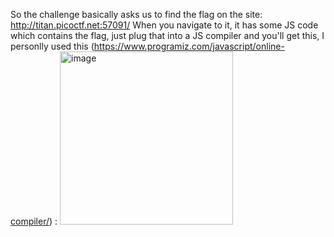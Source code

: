 So the challenge basically asks us to find the flag on the site: http://titan.picoctf.net:57091/
When you navigate to it, it has some JS code which contains the flag, just plug that into a JS compiler and you'll get this, I personlly used this (https://www.programiz.com/javascript/online-compiler/) :
<img width="277" alt="image" src="https://github.com/CountDraculaDaughter/projects/assets/155210038/9f5e435f-5a20-44e1-b77f-fbc04cc25539">
